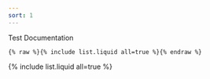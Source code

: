 ```yaml
---
sort: 1
---
```


Test Documentation

```
{% raw %}{% include list.liquid all=true %}{% endraw %}
```

{% include list.liquid all=true %}
